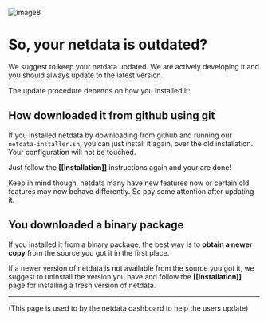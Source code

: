 ![image8](https://cloud.githubusercontent.com/assets/2662304/14253735/536f4580-fa95-11e5-9f7b-99112b31a5d7.gif)

# So, your netdata is outdated?

We suggest to keep your netdata updated. We are actively developing it and you should always update to the latest version.

The update procedure depends on how you installed it:

## How downloaded it from github using git

If you installed netdata by downloading from github and running our `netdata-installer.sh`, you can just install it again, over the old installation. Your configuration will not be touched.

Just follow the **[[Installation]]** instructions again and your are done!

Keep in mind though, netdata many have new features now or certain old features may now behave differently. So pay some attention after updating it.

## You downloaded a binary package

If you installed it from a binary package, the best way is to **obtain a newer copy** from the source you got it in the first place.

If a newer version of netdata is not available from the source you got it, we suggest to uninstall the version you have and follow the **[[Installation]]** page for installing a fresh version of netdata.

---

(This page is used to by the netdata dashboard to help the users update)
